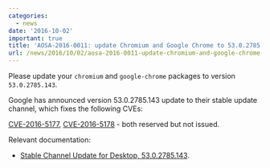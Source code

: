 ```yaml
---
categories:
  - news
date: '2016-10-02'
important: true
title: 'AOSA-2016-0011: update Chromium and Google Chrome to 53.0.2785.143'
url: /news/2016/10/02/aosa-2016-0011-update-chromium-and-google-chrome-to-5302785143.html
---
```



Please update your `chromium` and `google-chrome` packages to version `53.0.2785.143`.

Google has announced version 53.0.2785.143 update to their stable update channel, which fixes the following CVEs:

[CVE-2016-5177](https://web.nvd.nist.gov/view/vuln/detail?vulnId=CVE-2016-5177), [CVE-2016-5178](https://web.nvd.nist.gov/view/vuln/detail?vulnId=CVE-2016-5178) - both reserved but not issued.

Relevant documentation:

- [Stable Channel Update for Desktop, 53.0.2785.143](https://googlechromereleases.blogspot.com/2016/09/stable-channel-update-for-desktop_29.html).